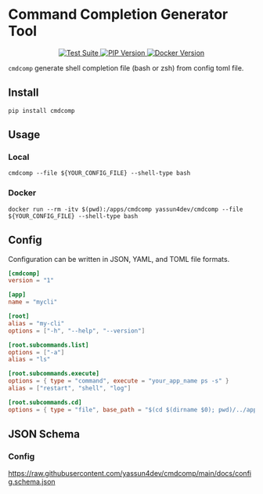 # Command Completion Generator Tool

<p align="center">
    <a href="https://github.com/yassun4dev/cmdcomp/actions">
        <img src="https://github.com/yassun4dev/cmdcomp/actions/workflows/test-suite.yml/badge.svg" alt="Test Suite">
    </a>
    <a href="https://pypi.org/project/cmdcomp">
        <img src="https://badge.fury.io/py/cmdcomp.svg" alt="PIP Version">
    </a>
    <a href="https://hub.docker.com/r/yassun4dev/cmdcomp">
        <img src="https://img.shields.io/docker/v/yassun4dev/cmdcomp/latest?label=docker%20version" alt="Docker Version">
    </a>
</p>

`cmdcomp` generate shell completion file (bash or zsh) from config toml file.

## Install

```shell
pip install cmdcomp
```

## Usage

### Local
```shell
cmdcomp --file ${YOUR_CONFIG_FILE} --shell-type bash
```

### Docker

```shell
docker run --rm -itv $(pwd):/apps/cmdcomp yassun4dev/cmdcomp --file ${YOUR_CONFIG_FILE} --shell-type bash
```

## Config

Configuration can be written in JSON, YAML, and TOML file formats.

```toml
[cmdcomp]
version = "1"

[app]
name = "mycli"

[root]
alias = "my-cli"
options = ["-h", "--help", "--version"]

[root.subcommands.list]
options = ["-a"]
alias = "ls"

[root.subcommands.execute]
options = { type = "command", execute = "your_app_name ps -s" }
alias = ["restart", "shell", "log"]

[root.subcommands.cd]
options = { type = "file", base_path = "$(cd $(dirname $0); pwd)/../apps" }

```

## JSON Schema

### Config

https://raw.githubusercontent.com/yassun4dev/cmdcomp/main/docs/config.schema.json
